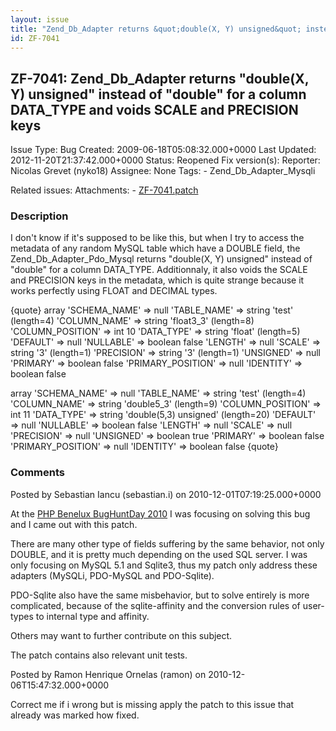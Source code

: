 ```yaml
---
layout: issue
title: "Zend_Db_Adapter returns &quot;double(X, Y) unsigned&quot; instead of &quot;double&quot; for a column DATA_TYPE and voids SCALE and PRECISION keys"
id: ZF-7041
---
```


ZF-7041: Zend\_Db\_Adapter returns "double(X, Y) unsigned" instead of "double" for a column DATA\_TYPE and voids SCALE and PRECISION keys
-----------------------------------------------------------------------------------------------------------------------------------------

 Issue Type: Bug Created: 2009-06-18T05:08:32.000+0000 Last Updated: 2012-11-20T21:37:42.000+0000 Status: Reopened Fix version(s): 
 Reporter:  Nicolas Grevet (nyko18)  Assignee:  None  Tags: - Zend\_Db\_Adapter\_Mysqli
 
 Related issues: 
 Attachments: - [ZF-7041.patch](/issues/secure/attachment/13503/ZF-7041.patch)
 
### Description

I don't know if it's supposed to be like this, but when I try to access the metadata of any random MySQL table which have a DOUBLE field, the Zend\_Db\_Adapter\_Pdo\_Mysql returns "double(X, Y) unsigned" instead of "double" for a column DATA\_TYPE. Additionnaly, it also voids the SCALE and PRECISION keys in the metadata, which is quite strange because it works perfectly using FLOAT and DECIMAL types.

{quote} array 'SCHEMA\_NAME' => null 'TABLE\_NAME' => string 'test' (length=4) 'COLUMN\_NAME' => string 'float3\_3' (length=8) 'COLUMN\_POSITION' => int 10 'DATA\_TYPE' => string 'float' (length=5) 'DEFAULT' => null 'NULLABLE' => boolean false 'LENGTH' => null 'SCALE' => string '3' (length=1) 'PRECISION' => string '3' (length=1) 'UNSIGNED' => null 'PRIMARY' => boolean false 'PRIMARY\_POSITION' => null 'IDENTITY' => boolean false

array 'SCHEMA\_NAME' => null 'TABLE\_NAME' => string 'test' (length=4) 'COLUMN\_NAME' => string 'double5\_3' (length=9) 'COLUMN\_POSITION' => int 11 'DATA\_TYPE' => string 'double(5,3) unsigned' (length=20) 'DEFAULT' => null 'NULLABLE' => boolean false 'LENGTH' => null 'SCALE' => null 'PRECISION' => null 'UNSIGNED' => boolean true 'PRIMARY' => boolean false 'PRIMARY\_POSITION' => null 'IDENTITY' => boolean false {quote}

 

 

### Comments

Posted by Sebastian Iancu (sebastian.i) on 2010-12-01T07:19:25.000+0000

At the [PHP Benelux BugHuntDay 2010](http://phpbenelux.eu/en/bughuntday2010) I was focusing on solving this bug and I came out with this patch.

There are many other type of fields suffering by the same behavior, not only DOUBLE, and it is pretty much depending on the used SQL server. I was only focusing on MySQL 5.1 and Sqlite3, thus my patch only address these adapters (MySQLi, PDO-MySQL and PDO-Sqlite).

PDO-Sqlite also have the same misbehavior, but to solve entirely is more complicated, because of the sqlite-affinity and the conversion rules of user-types to internal type and affinity.

Others may want to further contribute on this subject.

The patch contains also relevant unit tests.

 

 

Posted by Ramon Henrique Ornelas (ramon) on 2010-12-06T15:47:32.000+0000

Correct me if i wrong but is missing apply the patch to this issue that already was marked how fixed.

 

 